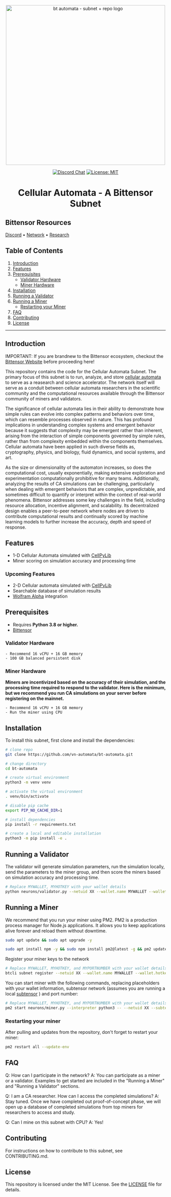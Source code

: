 
<p align="center">
      <img width="500" alt="bt automata - subnet + repo logo" src="https://i.imgur.com/RrPk0yg.png"
    </a>
    
</p>

<div align='center'>


[![Discord Chat](https://img.shields.io/discord/308323056592486420.svg)](https://discord.gg/bittensor)
[![License: MIT](https://img.shields.io/badge/License-MIT-yellow.svg)](https://opensource.org/licenses/MIT)

# Cellular Automata - A Bittensor Subnet
<div align = 'left'>

## Bittensor Resources

[Discord](https://discord.gg/bittensor) • [Network](https://taostats.io/) • [Research](https://bittensor.com/whitepaper)

## Table of Contents

1. [Introduction](#introduction)
2. [Features](#features)
3. [Prerequisites](#prerequisites)
   - [Validator Hardware](#validator-hardware)
   - [Miner Hardware](#miner-hardware)
4. [Installation](#installation)
5. [Running a Validator](#running-a-validator)
6. [Running a Miner](#running-a-miner)
   - [Restarting your Miner](#restarting-your-miner)
7. [FAQ](#faq)
8. [Contributing](#contributing)
9. [License](#license)

---

## Introduction
IMPORTANT: If you are brandnew to the Bittensor ecosystem, checkout the [Bittensor Website](https://bittensor.com/) before proceeding here!

This repository contains the code for the Cellular Automata Subnet. The primary focus of this subnet is to run, analyze, and store [cellular automata](https://mathworld.wolfram.com/ElementaryCellularAutomaton.html) to serve as a reasearch and science accelerator. The network itself will serve as a conduit between cellular automata researchers in the scientific community and the computational resources available through the Bittensor community of miners and validators.

The significance of cellular automata lies in their ability to demonstrate how simple rules can evolve into complex patterns and behaviors over time, which can resemble processes observed in nature. This has profound implications in understanding complex systems and emergent behavior because it suggests that complexity may be emergent rather than inherent, arising from the interaction of simple components governed by simple rules, rather than from complexity embedded within the components themselves. Cellular automata have been applied in such diverse fields as, cryptography, physics, and biology, fluid dynamics, and social systems, and art. 

As the size or dimensionality of the automaton increases, so does the computational cost, usually exponentially, making extensive exploration and experimentation computationally prohibitive for many teams. Additionally, analyzing the results of CA simulations can be challenging, particularly when dealing with emergent behaviors that are complex, unpredictable, and sometimes difficult to quantify or interpret within the context of real-world phenomena. Bittensor addresses some key challenges in the field, including resource allocation, incentive alignment, and scalability. Its decentralized design enables a peer-to-peer network where nodes are driven to contribute computational results and continually scored by machine learning models to further increase the accuracy, depth and speed of response. 

## Features

- 1-D Cellular Automata simulated with [CellPyLib](https://cellpylib.org/index.html)
- Miner scoring on simulation accuracy and processing time
### Upcoming Features
- 2-D Cellular automata simulated with [CellPyLib](https://cellpylib.org/index.html)
- Searchable database of simulation results
- [Wolfram Alpha](https://products.wolframalpha.com/api) integration

## Prerequisites

- Requires **Python 3.8 or higher.**
- [Bittensor](https://github.com/opentensor/bittensor#install)

### Validator Hardware

    - Recommend 16 vCPU + 16 GB memory
    - 100 GB balanced persistent disk

### Miner Hardware
**Miners are incentivized based on the accuracy of their simulation, and the processing time required to respond to the validator. Here is the minimum, but we recommend you run CA simulations on your server before registering on the mainnet.**

    - Recommend 16 vCPU + 16 GB memory
    - Run the miner using CPU

## Installation

To install this subnet, first clone and install the dependencies:

```bash
# clone repo
git clone https://github.com/vn-automata/bt-automata.git

# change directory
cd bt-automata

# create virtual environment
python3 -m venv venv

# activate the virtual environment
. venv/bin/activate

# disable pip cache
export PIP_NO_CACHE_DIR=1

# install dependencies
pip install -r requirements.txt

# create a local and editable installation
python3 -m pip install -e .
```

## Running a Validator

The validator will generate simulation parameters, run the simulation locally, send the parameters to the miner group, and then score the miners based on simulation accuracy and processing time.

```bash
# Replace MYWALLET, MYHOTKEY with your wallet details
python neurons/validator.py --netuid XX --wallet.name MYWALLET --wallet.hotkey MYHOTYKEY
```

## Running a Miner

We recommend that you run your miner using PM2. PM2 is a production process manager for Node.js applications. It allows you to keep applications alive forever and reload them without downtime.

```bash
sudo apt update && sudo apt upgrade -y
```

```bash
sudo apt install npm -y && sudo npm install pm2@latest -g && pm2 update
```

Register your miner keys to the network

```bash
# Replace MYWALLET, MYHOTKEY, and MYPORTNUMBER with your wallet details 
btcli subnet register --netuid XX --wallet.name MYWALLET --wallet.hotkey MYHOTKEY --axon.port MYPORTNUMBER
```

You can start miner with the following commands, replacing placeholders with your wallet information, subtensor network (assumes you are running a local [subtensor](https://github.com/opentensor/subtensor) ) and port number:

```bash
# Replace MYWALLET, MYHOTKEY, and MYPORTNUMBER with your wallet details and port number
pm2 start neurons/miner.py --interpreter python3 -- --netuid XX --subtensor.network local --wallet.name MYWALLET --wallet.hotkey MYHOTKEY --axon.port MYPORTNUMBER
```
### Restarting your miner

After pulling and updates from the repository, don't forget to restart your miner:

```bash
pm2 restart all --update-env
```

## FAQ
Q: How can I participate in the network?
A: You can participate as a miner or a validator. Examples to get started are included in the "Running a Miner" and "Running a Validator" sections. 

Q: I am a CA researcher. How can I access the completed simulations?
A: Stay tuned. Once we have completed out proof-of-concept phase, we will open up a database of completed simulations from top miners for researchers to access and study.

Q: Can I mine on this subnet with CPU?
A: Yes!

## Contributing

For instructions on how to contribute to this subnet, see CONTRIBUTING.md.

## License

This repository is licensed under the MIT License. See the [LICENSE](LICENSE) file for details.
